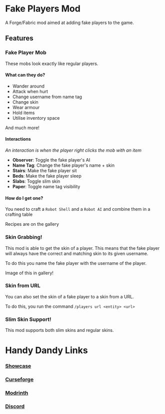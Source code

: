 # Fake Players Mod
A Forge/Fabric mod aimed at adding fake players to the game.

## Features
### Fake Player Mob
These mobs look exactly like regular players.

#### What can they do?
- Wander around
- Attack when hurt
- Change username from name tag
- Change skin
- Wear armour
- Hold items
- Utilise inventory space

And much more!

#### Interactions

*An interaction is when the player right clicks the mob with an item*

- **Observer**: Toggle the fake player's AI
- **Name Tag**: Change the fake player's name + skin
- **Stairs**: Make the fake player sit
- **Beds**: Make the fake player sleep
- **Slabs**: Toggle slim skin
- **Paper**: Toggle name tag visibility

#### How do I get one?
You need to craft a ```Robot Shell``` and a ```Robot AI``` and combine them in a crafting table

Recipes are on the gallery

### Skin Grabbing!
This mod is able to get the skin of a player.
This means that the fake player will always have the correct and matching skin to its given username.

To do this you name the fake player with the username of the player.

Image of this in gallery!

### Skin from URL

You can also set the skin of a fake player to a skin from a URL.

To do this, you run the command ```/players url <entity> <url>```

### Slim Skin Support!
This mod supports both slim skins and regular skins.

# Handy Dandy Links
### [Showcase](https://www.youtube.com/watch?v=O5BO6fA41n0)
### [Curseforge](https://www.curseforge.com/minecraft/mc-mods/fake-player)
### [Modrinth](https://modrinth.com/mod/fake-players)
### [Discord](https://discord.gg/ZgssqpUMHS)
